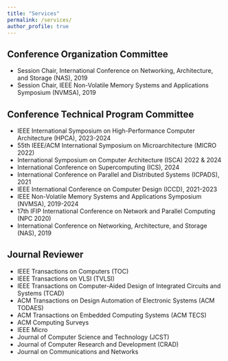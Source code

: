 ```yaml
---
title: "Services"
permalink: /services/
author_profile: true
---
```


## Conference Organization Committee
- Session Chair, International Conference on Networking, Architecture, and Storage (NAS), 2019
- Session Chair, IEEE Non-Volatile Memory Systems and Applications Symposium (NVMSA), 2019

## Conference Technical Program Committee
- IEEE International Symposium on High-Performance Computer Architecture (HPCA), 2023-2024
- 55th IEEE/ACM International Symposium on Microarchitecture (MICRO 2022)
- International Symposium on Computer Architecture (ISCA) 2022 & 2024
- International Conference on Supercomputing (ICS), 2024
- International Conference on Parallel and Distributed Systems (ICPADS), 2021
- IEEE International Conference on Computer Design (ICCD), 2021-2023
- IEEE Non-Volatile Memory Systems and Applications Symposium (NVMSA), 2019-2024
- 17th IFIP International Conference on Network and Parallel Computing (NPC 2020)
- International Conference on Networking, Architecture, and Storage (NAS), 2019


## Journal Reviewer
- IEEE Transactions on Computers (TOC)
- IEEE Transactions on VLSI (TVLSI)
- IEEE Transactions on Computer-Aided Design of Integrated Circuits and Systems (TCAD)
- ACM Transactions on Design Automation of Electronic Systems (ACM TODAES)
- ACM Transactions on Embedded Computing Systems (ACM TECS)
- ACM Computing Surveys
- IEEE Micro
- Journal of Computer Science and Technology (JCST)
- Journal of Computer Research and Development (CRAD)
- Journal on Communications and Networks


